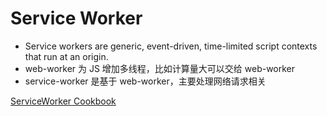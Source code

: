 # Service Worker

- Service workers are generic, event-driven, time-limited script contexts that run at an origin.
- web-worker 为 JS 增加多线程，比如计算量大可以交给 web-worker
- service-worker 是基于 web-worker，主要处理网络请求相关

[ServiceWorker Cookbook](https://serviceworke.rs/)
